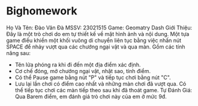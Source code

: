 # Bighomework
Họ Và Tên: Đào Văn Đà
MSSV: 23021515
Game: Geomatry Dash
Giới Thiệu: Đây là một trò chơi do em tự thiết kế về mặt hình ảnh và nội dung. Một tựa game điều khiển một khối vuông di chuyển liên tục bằng việc nhấn nút SPACE để nhảy vượt qua các chướng ngại vật và qua màn.
Gồm các tính năng sau:
- Tên lửa phóng ra khi đi đến một địa điểm xác định.
- Cơ chế đóng, mở chướng ngại vật, nhặt sao, tính điểm.
- Có thể Pause game bằng nút "P" và tiếp tục chơi bằng nút "C".
- Lưu lại lần chơi có điểm cao nhất và những màn chơi đã vượt qua. Có thể tiếp tục chơi các màn tiếp theo sau khi đã thoát game.
Tự Đánh Giá: Qua Barem điểm, em đánh giá trò chơi này của em ở mức 9đ. 


